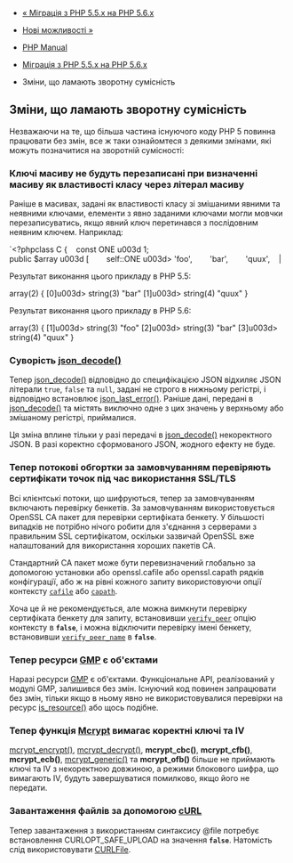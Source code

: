 - [« Міграція з PHP 5.5.x на PHP 5.6.x](migration56.md)
- [Нові можливості »](migration56.new-features.md)

- [PHP Manual](index.md)
- [Міграція з PHP 5.5.x на PHP 5.6.x](migration56.md)
- Зміни, що ламають зворотну сумісність

## Зміни, що ламають зворотну сумісність

Незважаючи на те, що більша частина існуючого коду PHP 5 повинна
працювати без змін, все ж таки ознайомтеся з деякими змінами,
які можуть позначитися на зворотній сумісності:

### Ключі масиву не будуть перезаписані при визначенні масиву як властивості класу через літерал масиву

Раніше в масивах, задані як властивості класу зі змішаними явними та
неявними ключами, елементи з явно заданими ключами могли мовчки
перезаписуватись, якщо явний ключ перетинався з послідовним неявним
ключем. Наприклад:

`<?phpclass C {    const ONE u003d 1; public $array u003d [        self::ONE u003d> 'foo',        'bar',        'quux',    |

Результат виконання цього прикладу в PHP 5.5:

array(2) {
[0]u003d>
string(3) "bar"
[1]u003d>
string(4) "quux"
}

Результат виконання цього прикладу в PHP 5.6:

array(3) {
[1]u003d>
string(3) "foo"
[2]u003d>
string(3) "bar"
[3]u003d>
string(4) "quux"
}

### Суворість [json_decode()](function.json-decode.md)

Тепер [json_decode()](function.json-decode.md) відповідно до
специфікацією JSON відхиляє JSON літерали `true`, `false` та `null`,
задані не строго в нижньому регістрі, і відповідно встановлює
[json_last_error()](function.json-last-error.md). Раніше дані,
передані в [json_decode()](function.json-decode.md) та містять
виключно одне з цих значень у верхньому або змішаному регістрі,
приймалися.

Ця зміна вплине тільки у разі передачі в
[json_decode()](function.json-decode.md) некоректного JSON. В разі
коректно сформованого JSON, жодного ефекту не буде.

### Тепер потокові обгортки за замовчуванням перевіряють сертифікати точок під час використання SSL/TLS

Всі клієнтські потоки, що шифруються, тепер за замовчуванням включають перевірку
бенкетів. За замовчуванням використовується OpenSSL CA пакет для перевірки
сертифіката бенкету. У більшості випадків не потрібно нічого робити для
з'єднання з серверами з правильним SSL сертифікатом, оскільки зазвичай
OpenSSL вже налаштований для використання хороших пакетів CA.

Стандартний CA пакет може бути перевизначений глобально за допомогою
установки або openssl.cafile або openssl.capath рядків конфігурації, або
ж на рівні кожного запиту використовуючи опції контексту
[`cafile`](context.ssl.md#context.ssl.cafile) або
[`capath`](context.ssl.md#context.ssl.capath).

Хоча це й не рекомендується, але можна вимкнути перевірку сертифіката
бенкету для запиту, встановивши
[`verify_peer`](context.ssl.md#context.ssl.verify-peer) опцію
контексту в **`false`**, і можна відключити перевірку імені бенкету,
встановивши
[`verify_peer_name`](context.ssl.md#context.ssl.verify-peer-name) в
**`false`**.

### Тепер ресурси [GMP](book.gmp.md) є об'єктами

Наразі ресурси [GMP](book.gmp.md) є об'єктами. Функціональне
API, реалізований у модулі GMP, залишився без змін. Існуючий
код повинен запрацювати без змін, тільки якщо в ньому явно не
використовувалися перевірки на ресурс
[is_resource()](function.is-resource.md) або щось подібне.

### Тепер функція [Mcrypt](book.mcrypt.md) вимагає коректні ключі та IV

[mcrypt_encrypt()](function.mcrypt-encrypt.md),
[mcrypt_decrypt()](function.mcrypt-decrypt.md), **mcrypt_cbc()**,
**mcrypt_cfb()**, **mcrypt_ecb()**,
[mcrypt_generic()](function.mcrypt-generic.md) та **mcrypt_ofb()**
більше не приймають ключі та IV з некоректною довжиною, а режими блокового
шифра, що вимагають IV, будуть завершуватися помилково, якщо його не передати.

### Завантаження файлів за допомогою [cURL](book.curl.md)

Тепер завантаження з використанням синтаксису @file потребує встановлення
CURLOPT_SAFE_UPLOAD на значення **`false`**. Натомість слід
використовувати [CURLFile](class.curlfile.md).
